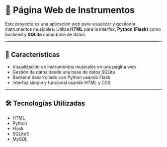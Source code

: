 # 🎸 Página Web de Instrumentos

Este proyecto es una aplicación web para visualizar y gestionar instrumentos musicales. Utiliza **HTML** para la interfaz, **Python (Flask)** como backend y **SQLite** como base de datos.

---

## 🚀 Características

- Visualización de instrumentos musicales en una página web
- Gestión de datos desde una base de datos SQLite
- Backend desarrollado con Python usando Flask
- Interfaz simple y funcional usando HTML y CSS

---

## 🛠️ Tecnologías Utilizadas

- HTML
- Python 
- Flask
- SQLite3
- MySQL
